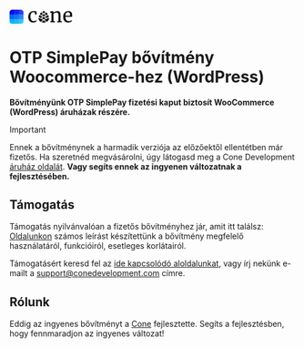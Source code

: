 <p>
  <a href="https://conedevelopment.com/hu/">
    <br>
    <picture>
      <source media="(prefers-color-scheme: light)" srcset="https://github.com/conedevelopment/.github/raw/master/.github/cone-logo-dark-square.svg">
      <source media="(prefers-color-scheme: dark)" srcset="https://github.com/conedevelopment/.github/raw/master/.github/cone-logo-light-square.svg">
      <img alt="Cone Development" width="110" src="https://github.com/conedevelopment/.github/raw/master/.github/cone-logo-dark-square.svg">
    </picture>
    <br>
  </a>
</p>

# OTP SimplePay bővítmény Woocommerce-hez (WordPress)

**Bővítményünk OTP SimplePay fizetési kaput biztosít WooCommerce (WordPress) áruházak részére.**

> [!IMPORTANT]
> Ennek a bővítménynek a harmadik verziója az előzőektől ellentétben már fizetős. Ha szeretnéd megvásárolni, úgy látogasd meg a Cone Development [áruház oldalát](https://shop.conedevelopment.com/).
> <b>Vagy segíts ennek az ingyenen változatnak a fejlesztésében.</b>

## Támogatás

Támogatás nyilvánvalóan a fizetős bővítményhez jár, amit itt találsz:
[Oldalunkon](https://simplepay.conedevelopment.com/) számos leírást készítettünk a bővítmény megfelelő használatáról, funkcióiról, esetleges korlátairól.

Támogatásért keresd fel az [ide kapcsolódó aloldalunkat](https://simplepay.conedevelopment.com/tamogatas/), vagy írj nekünk e-mailt a support@conedevelopment.com címre.

## Rólunk

Eddig az ingyenes bővítményt a [Cone](https://conedevelopment.com/hu/) fejlesztette.
Segíts a fejlesztésben, hogy fennmaradjon az ingyenes változat!
